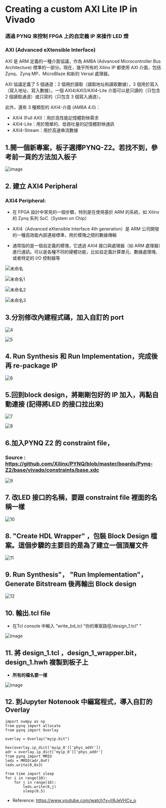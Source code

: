 # Creating a custom AXI Lite IP in Vivado 

### 透過 PYNQ 來控制 FPGA 上的自定義 IP 來操作 LED 燈

### AXI (Advanced eXtensible Interface)

AXI 是 ARM 定義的一種介面協議，作為 AMBA (Advanced Microcontroller Bus Architecture) 標準的一部分。現在，幾乎所有的 Xilinx IP 都使用 AXI 介面，包括 Zynq、Zynq MP、MicroBlaze 和新的 Versal 處理器。

AXI 協議定義了 5 個通道：2 個用於讀取（讀取地址和讀取數據），3 個用於寫入（寫入地址、寫入數據）。一個 AXI4/AXI3/AXI4-Lite 介面可以是只讀的（只包含 2 個讀取通道）或只寫的（只包含 3 個寫入通道）。

此外，還有 3 種類型的 AXI4-介面 (AMBA 4.0)：

- AXI4 (Full AXI)：用於高性能記憶體對映需求
- AXI4-Lite：用於簡單的、低吞吐量的記憶體對映通訊
- AXI4-Stream：用於高速串流數據

## 1.開一個新專案，板子選擇PYNQ-Z2。若找不到，參考前一頁的方法加入板子

![image](https://github.com/Anderson991288/PYNQ-Z2-note/assets/68816726/95824b87-74f8-48ab-b70e-122d393c5d89)

## 2. 建立 AXI4 Peripheral
### AXI4 Peripheral:
* 在 FPGA 設計中常見的一個步驟，特別是在使用基於 ARM 的系統，如 Xilinx 的 Zynq 系列 SoC（System on Chip）

* AXI4（Advanced eXtensible Interface 4th generation）是 ARM 公司開發的一種高效能內部連接標準，用於模塊之間的數據傳輸

* 通常指的是一個自定義的模塊，它透過 AXI4 接口與處理器（如 ARM 處理器）進行通訊。可以是各種不同的硬體功能，比如自定義計算單元、數據處理塊、或者特定的 I/O 控制器等

![未命名](https://github.com/Anderson991288/PYNQ-Z2-note/assets/68816726/5b9c4293-63fa-4f0d-b4f2-2954a0897b52)

![未命名1](https://github.com/Anderson991288/PYNQ-Z2-note/assets/68816726/411e4f4f-0956-40f6-92b2-f89d48fda3bc)

![未命名2](https://github.com/Anderson991288/PYNQ-Z2-note/assets/68816726/200525b2-6614-4093-88dc-414c95c1dc9a)

![未命名3](https://github.com/Anderson991288/PYNQ-Z2-note/assets/68816726/977c7dee-d680-4f30-aa1d-9611f8db1591)

## 3.分別修改內建程式碼，加入自訂的 port

![4](https://github.com/Anderson991288/PYNQ-Z2-note/assets/68816726/a1246920-3c0d-4559-8484-c5492209182b)

![5](https://github.com/Anderson991288/PYNQ-Z2-note/assets/68816726/e7cad5d9-8ceb-4076-bfdf-728695a87b11)

## 4. Run Synthesis 和 Run Implementation，完成後再 re-package IP

![6](https://github.com/Anderson991288/PYNQ-Z2-note/assets/68816726/5ca7236c-fc56-4a4b-936b-78b90a8ba0c8)


## 5.回到block design，將剛剛包好的 IP 加入，再點自動連接 (記得將LED 的接口拉出來)

![7](https://github.com/Anderson991288/PYNQ-Z2-note/assets/68816726/5eaae914-7a39-40be-8a4b-a41bfbf05ceb)

![8](https://github.com/Anderson991288/PYNQ-Z2-note/assets/68816726/24265999-9dea-4a89-bd4e-780ad7510756)

## 6.加入PYNQ Z2 的 constraint file，

### Source : https://github.com/Xilinx/PYNQ/blob/master/boards/Pynq-Z2/base/vivado/constraints/base.xdc

![9](https://github.com/Anderson991288/PYNQ-Z2-note/assets/68816726/49de1e0a-a42b-488a-aac8-bc9cdd986f93)

## 7. 改LED 接口的名稱，要跟 constraint file 裡面的名稱一樣
![10](https://github.com/Anderson991288/PYNQ-Z2-note/assets/68816726/eeeb2497-4e0e-4f14-88e8-84a664fc59ea)

## 8. "Create HDL Wrapper" ，包裝 Block Design 檔案。這個步驟的主要目的是為了建立一個頂層文件

![11](https://github.com/Anderson991288/PYNQ-Z2-note/assets/68816726/18d45c14-0d65-46fa-8c56-25111e22804b)

## 9. Run Synthesis"， "Run Implementation"，Generate Bitstream 後再輸出 Block design

![12](https://github.com/Anderson991288/PYNQ-Z2-note/assets/68816726/c473aa9d-6000-4576-9e42-7cd073cb0c23)

## 10.  輸出.tcl file
* 在Tcl console 中輸入 "write_bd_tcl "你的專案路徑/design_1.tcl" "

![image](https://github.com/Anderson991288/PYNQ-Z2-note/assets/68816726/c96ed45e-63a8-452a-845c-c25ae60b9872)

## 11. 將 design_1.tcl ，design_1_wrapper.bit，design_1.hwh 複製到板子上

* **所有的檔名要一樣**
  
![image](https://github.com/Anderson991288/PYNQ-Z2-note/assets/68816726/95cd8a44-5d2a-4266-a65c-e86ffd2300ea)

## 12. 到Jupyter Notenook 中編寫程式，導入自訂的Overlay

```
import numpy as np
from pynq import allocate
from pynq import Overlay

overlay = Overlay("myip.bit")

hex(overlay.ip_dict['myip_0']['phys_addr'])
adr = overlay.ip_dict['myip_0']['phys_addr']
from pynq import MMIO
leds = MMIO(adr,0xF)
leds.write(0,0x3)

from time import sleep
for i in range(10):
    for j in range(16):
        leds.write(0,j)
        sleep(0.5)
```


* Reference: https://www.youtube.com/watch?v=Ii9JeVHCv_o
